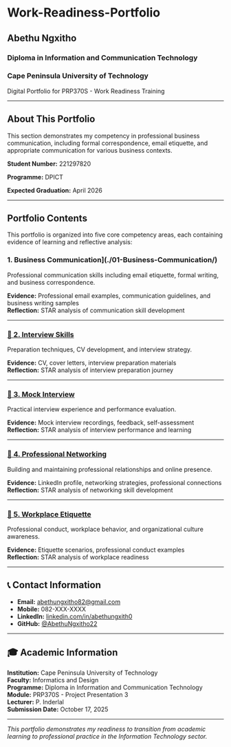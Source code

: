 # Work-Readiness-Portfolio

## Abethu Ngxitho
### Diploma in Information and Communication Technology
### Cape Peninsula University of Technology
Digital Portfolio for PRP370S - Work Readiness Training

---

## About This Portfolio

This section demonstrates my competency in professional business communication, including formal correspondence, email etiquette, and appropriate communication for various business contexts.

**Student Number:** 221297820

**Programme:** DPICT

**Expected Graduation:** April 2026

---

## Portfolio Contents

This portfolio is organized into five core competency areas, each containing evidence of learning and reflective analysis:

### 1. Business Communication](./01-Business-Communication/)
Professional communication skills including email etiquette, formal writing, and business correspondence.

**Evidence:** Professional email examples, communication guidelines, and business writing samples  
**Reflection:** STAR analysis of communication skill development

---

### [💼 2. Interview Skills](./02-Interview-Skills/)
Preparation techniques, CV development, and interview strategy.

**Evidence:** CV, cover letters, interview preparation materials  
**Reflection:** STAR analysis of interview preparation journey

---

### [🎤 3. Mock Interview](./03-Mock-Interview/)
Practical interview experience and performance evaluation.

**Evidence:** Mock interview recordings, feedback, self-assessment  
**Reflection:** STAR analysis of interview performance and learning

---

### [🤝 4. Professional Networking](./04-Professional-Networking/)
Building and maintaining professional relationships and online presence.

**Evidence:** LinkedIn profile, networking strategies, professional connections  
**Reflection:** STAR analysis of networking skill development

---

### [👔 5. Workplace Etiquette](./05-Workplace-Etiquette/)
Professional conduct, workplace behavior, and organizational culture awareness.

**Evidence:** Etiquette scenarios, professional conduct examples  
**Reflection:** STAR analysis of workplace readiness

---

## 📞 Contact Information

- **Email:** abethungxitho82@gmail.com
- **Mobile:** 082-XXX-XXXX
- **LinkedIn:** [linkedin.com/in/abethungxith0](https://linkedin.com/in/abethungxitho)
- **GitHub:** [@AbethuNgxitho22](https://github.com/AbethuNgxitho22)

---

## 🎓 Academic Information

**Institution:** Cape Peninsula University of Technology  
**Faculty:** Informatics and Design  
**Programme:** Diploma in Information and Communication Technology  
**Module:** PRP370S - Project Presentation 3  
**Lecturer:** P. Inderlal  
**Submission Date:** October 17, 2025

---

*This portfolio demonstrates my readiness to transition from academic learning to professional practice in the Information Technology sector.*
```

